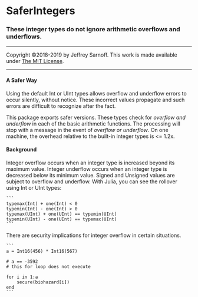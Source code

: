# SaferIntegers
### These integer types do not ignore arithmetic overflows and underflows.

----

Copyright ©2018-2019 by Jeffrey Sarnoff. This work is made available under [The MIT License](https://opensource.org/licenses/MIT).

----

#### A Safer Way 

Using the default Int or UInt types allows overflow and underflow errors to occur silently, without notice. These incorrect values propagate and such errors are difficult to recognize after the fact.

This package exports safer versions. These types check for _overflow and underflow_ in each of the basic arithmetic functions. The processing will stop with a message in the event of _overflow or underflow_.  On one machine, the overhead relative to the built-in integer types is <= 1.2x.

#### Background

Integer overflow occurs when an integer type is increased beyond its maximum value. Integer underflow occurs when an integer type is decreased below its minimum value.  Signed and Unsigned values are subject to overflow and underflow.  With Julia, you can see the rollover using Int or UInt types:

    ```
    typemax(Int) + one(Int) < 0
    typemin(Int) - one(Int) > 0
    typemax(UInt) + one(UInt) == typemin(UInt)
    typemin(UInt) - one(UInt) == typemax(UInt)
    ```
There are security implications for integer overflow in certain situations.

    ```
    a = Int16(456) * Int16(567)

    # a == -3592 
    # this for loop does not execute

    for i in 1:a
        secure(biohazard[i])
    end
    ```
